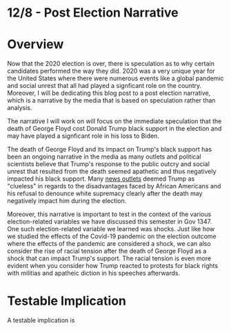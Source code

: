 # 12/8 - Post Election Narrative

# Overview

Now that the 2020 election is over, there is speculation as to why certain candidates performed the way they did. 2020 was a very unique year for the United States where there were numerous events like a global pandemic and social unrest that all had played a signficant role on the country. Moreover, I will be dedicating this blog post to a post election narrative, which is a narrative by the media that is based on speculation rather than analysis. 

The narrative I will work on  will focus on the immediate speculation that the death of George Floyd cost Donald Trump black support in the election and may have played a signficant role in his loss to Biden. 

The death of George Floyd and its impact on Trump's black support has been an ongoing narrative in the media as many outlets and political scientists believe that Trump's response to the public outcry and social unrest that resulted from the death seemed apathetic and thus negatively impacted his black support. Many [news outlets](https://www.theguardian.com/us-news/2020/jun/01/george-floyd-donald-trump-black-lives-matter) deemed Trump as "clueless" in regards to the disadvantages faced by African Americans and his refusal to denounce white supremacy clearly after the death may negatively impact him during the election. 

Moreover, this narrative is important to test in the context of the various election-related variables we have discussed this semester in Gov 1347. One such election-related variable we learned was shocks. Just like how we studied the effects of the Covid-19 pandemic on the election outcome where the effects of the pandemic are considered a shock, we can also consider the rise of racial tension after the death of George Floyd as a shock that can impact Trump's support. The racial tension is even more evident when you consider how Trump reacted to protests for black rights with militias and apatheic diction in his speeches afterwards.  

# Testable Implication

A testable implication is 
